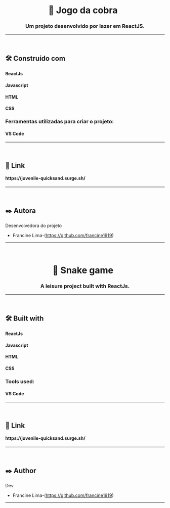 <h1 align="center">
   🐍 Jogo da cobra
&nbsp; 
</h1>
<h3 align="center">Um projeto desenvolvido por lazer em ReactJS. </h3>
<hr>
&nbsp;

## :hammer_and_wrench: Construído com
<h4>ReactJs</h4>
<h4>Javascript</h4>
<h4>HTML</h4>
<h4>CSS</h4>

<h3>Ferramentas utilizadas para criar o projeto:</h3>

<h4> VS Code </h4> 
<!-- <h4> Styled Components </h4>         -->
<hr>
&nbsp;

<h2>🔗 Link</h2>
<h4> https://juvenile-quicksand.surge.sh/ </h4>
<hr>
&nbsp;

## :black_nib: Autora

Desenvolvedora do projeto

- Francine Lima-(https://github.com/francine1919)
<hr>

&nbsp;
<h1 align="center">
   🐍 Snake game
&nbsp; 
</h1>
<h3 align="center">A leisure project built with ReactJs.</h3>
<hr>
&nbsp;

## :hammer_and_wrench: Built with
<h4>ReactJs</h4>
<h4>Javascript</h4>
<h4>HTML</h4>
<h4>CSS</h4>

<h3>Tools used:</h3>

<h4> VS Code </h4> 
<!-- <h4> Styled Components </h4>         -->
<hr>
&nbsp;

<h2>🔗 Link</h2>
<h4> https://juvenile-quicksand.surge.sh/ </h4>
<hr>
&nbsp;

## :black_nib: Author

Dev

- Francine Lima-(https://github.com/francine1919)
<hr>





